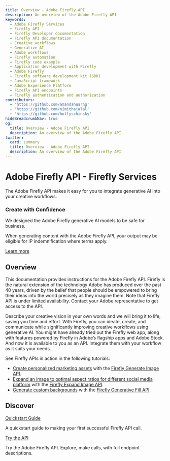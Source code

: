 ```yaml
---
title: Overview - Adobe Firefly API
description: An overview of the Adobe Firefly API
keywords:
  - Adobe Firefly Services
  - Firefly API
  - Firefly Developer documentation
  - Firefly API documentation
  - Creative workflows
  - Generative AI
  - Adobe workflows
  - Firefly automation
  - Firefly code example
  - Application development with Firefly
  - Adobe Firefly
  - Firefly software development kit (SDK)
  - JavaScript framework
  - Adobe Experience Platform
  - Firefly API endpoints
  - Firefly authentication and authorization
contributors:
  - 'https://github.com/amandahuarng'
  - 'https://github.com/nimithajalal'
  - 'https://github.com/hollyschinsky'
hideBreadcrumbNav: true
og:
  title: Overview - Adobe Firefly API
  description: An overview of the Adobe Firefly API
twitter:
  card: summary
  title: Overview - Adobe Firefly API
  description: An overview of the Adobe Firefly API
---
```


<Hero slots="heading, text" background="rgb(233, 80, 80)"/>

# Adobe Firefly API - Firefly Services

The Adobe Firefly API makes it easy for you to integrate generative AI into your creative workflows.

<!-- <Resources slots="heading, links"/>

#### Resources

* [Quickstart Guide](./guides/) -->

<AnnouncementBlock slots="heading, text, text, button" />

### Create with Confidence

We designed the Adobe Firefly generative AI models to be safe for business.

When generating content with the Adobe Firefly API, your output may be eligible for IP indemnification where terms apply.

[Learn more](https://www.adobe.com/go/firefly-legal-faq-enterprise)

## Overview

This documentation provides instructions for the Adobe Firefly API. Firefly is the natural extension of the technology Adobe has produced over the past 40 years, driven by the belief that people should be empowered to bring their ideas into the world precisely as they imagine them. Note that Firefly API is under limited availability. Contact your Adobe representative to get access to the API.

Describe your creative vision in your own words and we will bring it to life, saving you time and effort. With Firefly, you can ideate, create, and communicate while significantly improving creative workflows using generative AI. You might have already tried out the Firefly web app, along with features powered by Firefly in Adobe’s flagship apps and Adobe Stock. And now it is available to you as an API. Integrate them with your workflow as it suits your needs.

See Firefly APIs in action in the following tutorials:

- [Create personalized marketing assets](./guides/how-tos/firefly-generate-image-api-tutorial.md) with the [Firefly Generate Image API](./guides/api/image_generation/V3/index.md).
- [Expand an image to optimal aspect ratios for different social media platform](./guides/how-tos/firefly-expand-image-api-tutorial.md) with the [Firefly Expand Image API](./guides/api/generative_expand/V3/index.md).
- [Generate custom backgrounds](./guides/how-tos/firefly-fill-image-api-tutorial.md) with the [Firefly Generative Fill API](./guides/api/generative_fill/V3/index.md).

## Discover

<DiscoverBlock slots="link, text"/>

<!-- ### Get Started -->

[Quickstart Guide](guides/)

A quickstart guide to making your first successful Firefly API call.

<DiscoverBlock slots="link, text"/>

<!-- ### API References -->

[Try the API](guides/api/image_generation/V3/)

Try the Adobe Firefly API. Explore, make calls, with full endpoint descriptions.

<br/><br/><br/><br/>
